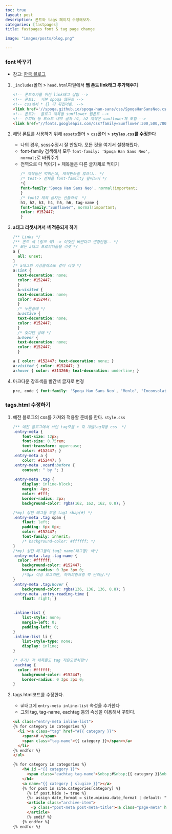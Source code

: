 ```yaml
---
toc: true
layout: post
description: 폰트와 tags 페이지 수정해보자.
categories: [fastpages]
title: fastpages font & tag page change

image: "images/posts/blog.png"

---
```


### font 바꾸기

- 참고: [한국 블로그](https://anarinsk.github.io/lostineconomics-v2-1/coding-tool/web-tool/2020/03/07/blogging-with-fastpages.html)


1. `_includes`폴더 > `head.html`파일에서 **웹 폰트 link태그 추가해주기**

    ```html
    <!-- 폰트추가를 위한 link태그 삽입 -->
    <!-- 폰트1:  기본 spoqa 웹폰트 -->
    <!-- css에서 * {} 다 뒤집어씀. -->
    <link href='//spoqa.github.io/spoqa-han-sans/css/SpoqaHanSansNeo.css' rel='stylesheet' type='text/css'>
    <!-- 폰트2:  블로그 제목들 sunflower 웹폰트 -->
    <!-- 쥬피터 등 포스트 내부 글자 h1, h2 제목은 sunflower체 도입 -->
    <link href="//fonts.googleapis.com/css?family=Sunflower:300,500,700" rel="stylesheet"> 
    ```

2. 해당 폰트를 사용하기 위해 `assets`폴더 > `css`폴더 > **`styles.css`를 수정**한다
    - 나의 경우, scss수정시 잘 안됬다. 모든 것을 여기서 설정해줬다.
    - font-family 검색해서 모두 `font-family: 'Spoqa Han Sans Neo', normal;`로 바꿔주기
    - 전역으로 다 먹이기 + 제목들은 다른 글자체로 먹이기
        ```css
      /* 제목들은 먹히는데, 제목만쓰질 않으니.. */
      /* test-> 전체를 font-familty 덮어쓰기 */
      *{
        font-family:'Spoqa Han Sans Neo', normal!important; 
      }
      /* font2 제목 글자는 선플라워  */
      h1, h2, h3, h4, h5, h6, tag-name {
        font-family:"Sunflower", normal!important; 
        color: #152447;
      }
        ```


3. **a태그 리셋시켜서 색 적용되게 하기**
    ```css
    /** Links */
    /** 폰트 색 (링크 색) -> 이것만 바꾼다고 변경안됨.. */
    /* 모든 a태그 프로퍼티들을 리셋 */
    a {
      all: unset;
    }
    /* a태그의 가상클래스도 같이 리셋 */
    a:link {
      text-decoration: none;
      color: #152447;
      }
      a:visited {
      text-decoration: none;
      color: #152447;
      }
      /* 누른상태 */
      a:active {
      text-decoration: none;
      color: #152447;
      }
      /* 갖다덴 상태 */
      a:hover {
      text-decoration: none;
      color: #152447;
      }

    a { color: #152447; text-decoration: none; }
    a:visited { color: #152447; }
    a:hover { color: #313266; text-decoration: underline; }

    ```

4. 마크다운 강조색을 빨간색 글자로 변경
    ```css
    pre, code { font-family: 'Spoqa Han Sans Neo', "Menlo", "Inconsolata", "Consolas", "Roboto Mono", "Ubuntu Mono", "Liberation Mono", "Courier New", monospace; font-size: 0.9375em; border: 1px solid #f9f2f4; border-radius: 3px; background-color: #f9f2f4; color:#E53A40;}
    ```

### tags.html 수정하기

1. 예전 블로그의 css를 가져와 적용할 준비를 한다.
    `style.css`
    ```css
    /** 예전 블로그에서 쓰던 tag모음 + 각 개별tag적용 css  */
    .entry-meta {
        font-size: 12px;
        font-size: 0.75rem;
        text-transform: uppercase;
        color: #152447; }
    .entry-meta a {
        color: #152447; }
    .entry-meta .vcard:before {
        content: " by "; }
      
    .entry-meta .tag {
        display: inline-block;
        margin: 4px;
        color: #fff;
        border-radius: 3px;
        background-color: rgba(162, 162, 162, 0.8); }

    /*my) 상단 태그들 모음 tag1 shap(#) */
    .entry-meta .tag span {
        float: left;
        padding: 6px 6px;
        color: #152447;
        font-family: inherit;
        /* background-color: #ffffff; */
    }
    /*my) 상단 태그들의 tag2 name(태그명) 색*/
    .entry-meta .tag .tag-name {
      color: #ffffff;
        background-color: #152447;
        border-radius: 0 3px 3px 0;
        /*3px 이상 오그리면, 하이퍼링크랑 막 난리남.*/
    }
    .entry-meta .tag:hover {
        background-color: rgba(136, 136, 136, 0.8); }
    .entry-meta .entry-reading-time {
        float: right; }
        

    .inline-list {
        list-style: none;
        margin-left: 0;
        padding-left: 0; 
    }
    .inline-list li {
        list-style-type: none;
        display: inline; 
    }

    /* 추가) 각 제목들도 tag 작은모양처럼*/
    .eachtag {
      color: #ffffff;
        background-color: #152447;
        border-radius: 0 3px 3px 0;
    }

    ```

2. tags.html코드를 수정한다.
    - ul태그에 `entry-meta inline-list` 속성을 추가한다
    - 그외 tag, tag-name, eachtag 등의 속성을 이용해서 꾸민다.
    ```html
    <ul class="entry-meta inline-list">
    {% for category in categories %}
      <li ><a class="tag" href="#{{ category }}"> 
        <span># </span>
        <span class="tag-name">{{ category }}</span></a>
      </li>
    {% endfor %}
    </ul>

    {% for category in categories %}
        <h4 id ="{{ category }}">
          <span class="eachtag tag-name">&nbsp;#&nbsp;{{ category }}&nbsp;&nbsp;</span></li>
        </h4>
        <a name="{{ category | slugize }}"></a>
        {% for post in site.categories[category] %}
          {% if post.hide != true %}
          {%- assign date_format = site.minima.date_format | default: "%b %-d, %Y" -%}
          <article class="archive-item">
            <p class="post-meta post-meta-title"><a class="page-meta" href="{{ site.baseurl }}{{ post.url }}">{{post.title}}</a>  • {{ post.date | date: date_format }}</p>
          </article>
          {% endif %}
        {% endfor %}
    {% endfor %}
    ```
